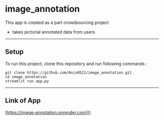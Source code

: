 # image_annotation

This app is created as a part crowdsourcing project

* takes pictorial annotated data from users

---

## Setup

To run this project, clone this repository and run following commands :

```
git clone https://github.com/AnisH521/image_annotation.git
cd image_annotation
streamlit run app.py
```

---

## Link of App

[https://image-annotation.onrender.com]()
